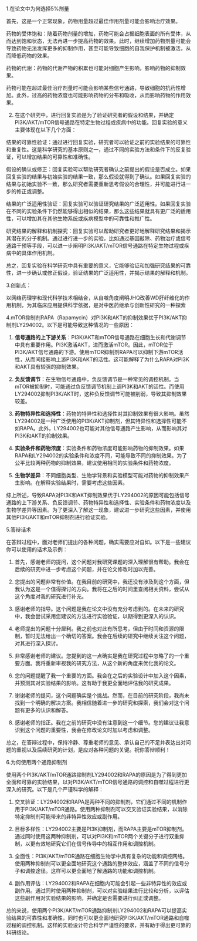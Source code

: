 1.在论文中为何选择5%剂量

首先，这是一个正常现象，药物用量超过最佳作用剂量可能会影响治疗效果。

药物的受体饱和：随着药物剂量的增加，药物可能会占据细胞表面的所有受体，从而达到饱和状态，无法再进一步提高药物的效果。此时，继续增加药物剂量可能会导致药物无法发挥更多的抑制作用，甚至可能导致细胞的自我保护机制被激活，从而降低药物的效果。

药物的代谢：药物的代谢产物的积累也可能对细胞产生影响，影响药物的抑制效果。

药物可能在超过最佳治疗剂量时可能会影响某些信号通路，导致细胞的抗药性增加。此外，过高的药物浓度也可能影响药物的分布和吸收，从而影响药物的作用效果。

2. 在这个研究中，进行回复实验是为了验证研究者的假设和结果，并确定PI3K/AKT/mTOR信号通路在特定生物过程或疾病中的功能。回复实验的意义主要体现在以下几个方面：

结果的可靠性验证：通过进行回复实验，研究者可以验证之前的实验结果的可靠性和重复性。这是科学研究的基本原则之一，通过不同的实验方法和条件下的反复验证，可以增加结果的可靠性和准确性。

假设的确认或修正：回复实验可以帮助研究者确认之前提出的假设是否成立。如果回复实验的结果与初始实验的结果一致，那么假设就得到了确认。如果回复实验的结果与初始实验不一致，那么研究者需要重新思考假设的合理性，并可能进行进一步的修正或调整。

结果的广泛适用性验证：回复实验可以验证研究结果的广泛适用性。如果回复实验在不同的实验条件下仍然能够得出相似的结果，那么这些结果就具有更广泛的适用性，可以增加其在其他生物系统或疾病模型中的可靠性和推广性。

研究结果的解释和机制探究：回复实验可以帮助研究者更好地解释研究结果和揭示其潜在的分子机制。通过进行进一步的实验，比如通过基因敲除、药物治疗或信号通路干预等手段，可以进一步阐明PI3K/AKT/mTOR信号通路在特定生物过程或疾病中的具体作用机制。

总之，回复实验在科学研究中具有重要的意义，它能够验证和加强研究结果的可靠性，进一步确认或修正假设，验证结果的广泛适用性，并揭示结果的解释和机制。

3.创新点：

以网络药理学和现代科学技术相结合，从自噬角度阐明JHQ改善WD肝纤维化的作用机制，为其临床应用提供科学依据，是对中医药继承与创新性研究的一种探索

4.mTOR抑制剂RAPA（Rapamycin）对PI3K和AKT的抑制效果优于PI3K/AKT抑制剂LY294002。以下是可能导致这种情况的一些原因：

1. **信号通路的上下游关系**：PI3K/AKT和mTOR信号通路在细胞生长和代谢调节中具有重要作用。PI3K激活AKT，进而激活mTOR。因此，mTOR位于PI3K/AKT信号通路的下游。使用mTOR抑制剂RAPA可以抑制下游mTOR活性，从而间接影响上游PI3K和AKT的活性。这可能解释了为什么RAPA对PI3K和AKT具有较强的抑制效果。

2. **负反馈调节**：在生物信号通路中，负反馈调节是一种常见的调控机制。当mTOR被抑制时，可能通过负反馈调节机制上调PI3K和AKT的活性。而使用LY294002抑制PI3K/AKT时，这种负反馈调节可能被削弱，导致其抑制效果较差。

3. **药物特异性和选择性**：药物的特异性和选择性对其抑制效果有很大影响。虽然LY294002是一种广泛使用的PI3K/AKT抑制剂，但其特异性和选择性可能不如RAPA。此外，LY294002也可能对其他信号通路产生影响，从而影响其对PI3K和AKT的抑制效果。

4. **实验条件和药物浓度**：实验条件和药物浓度可能影响药物的抑制效果。如果RAPA和LY294002的实验条件和浓度不同，可能导致不同的抑制效果。为了公平比较两种药物的抑制效果，建议使用相同的实验条件和药物浓度。

5. **生物学差异**：不同细胞类型、生物学背景和实验模型可能对药物的抑制效果产生影响。在解释实验结果时，需要考虑这些因素。

综上所述，导致RAPA对PI3K和AKT抑制效果优于LY294002的原因可能包括信号通路的上下游关系、负反馈调节、药物特异性和选择性、实验条件和药物浓度以及生物学差异等因素。为了更深入了解这一现象，建议进一步研究这些因素，并使用其他PI3K/AKT和mTOR抑制剂进行验证实验。

5.答辩话术

在答辩过程中，面对老师们提出的各种问题，确实需要应对自如。以下是一些建议你可以使用的话术及示例：

1. 首先，感谢老师的提问，这个问题对我研究课题的深入理解很有帮助。我会在后续的研究中进一步考虑这个问题，并在论文修改时加以完善。

2. 您提出的问题非常有价值。在我目前的研究中，我还没有涉及到这个方面，但我认为这是一个值得探讨的方向。我将在之后的时间里查阅相关资料，尝试从这个角度对我的研究进行补充。

3. 感谢老师的指导。这个问题是我在论文中没有充分考虑到的。在未来的研究中，我会尝试采用您建议的方法进行实验验证，以期得到更深入的认识。

4. 老师提出的问题十分犀利。我之前也对此有所思考，但由于时间和资源的限制，暂时无法给出一个确切的答案。我会在后续的研究中继续关注这个问题，对其进行深入探讨。

5. 非常感谢老师的建议。您提到的这一点确实是我在研究过程中忽略了的一个重要方面。我将重新审视我的研究方法，从这个新的角度来优化我的论文。

6. 您的问题提醒了我一个重要的方面。我会在之后的实验设计中加入这个因素，并预测其对实验结果的影响。这有助于我更全面地评估我的研究成果。

7. 谢谢老师的提问，这个问题确实是个挑战。然而，在目前的研究阶段，我尚未找到一个明确的解决方案。我相信随着进一步的研究和探索，我们会对这个问题有更多的认识和解答。

8. 感谢老师的指正。我在之前的研究中没有注意到这一个细节。您的建议让我意识到这个问题的重要性，我会在修改论文时加以考虑和调整。

总之，在答辩过程中，保持冷静、尊重老师的意见、承认自己的不足并表达出对问题的重视以及后续研究的计划，是应对各种问题的关键。祝你答辩顺利！

6.为何使用两个通路抑制剂

使用两个PI3K/AKT/mTOR通路抑制剂LY294002和RAPA的原因是为了得到更加全面和可靠的实验结果，以对PI3K/AKT/mTOR信号通路的调控和自噬过程进行更深入的研究。以下是几个严谨科学的解释：

1. 交叉验证：LY294002和RAPA是两种不同的抑制剂，它们通过不同的机制作用于PI3K/AKT/mTOR通路。使用两种抑制剂可以交叉验证实验结果，以消除特定抑制剂可能带来的非特异性效应或副作用。

2. 目标多样性：LY294002主要是PI3K抑制剂，而RAPA主要是mTOR抑制剂。通过同时使用这两种抑制剂，可以对PI3K和mTOR两个关键分子进行双重抑制，以更有效地研究它们在信号传导中的相互作用和调控机制。

3. 全面性：PI3K/AKT/mTOR通路在细胞生物学中具有复杂的功能和调控网络。使用两种抑制剂可以更全面地研究这个通路的整体效应，涵盖了不同的信号分子和调控途径。这样可以更全面地了解通路的功能和调控机制。

4. 副作用评估：LY294002和RAPA在细胞内可能会引起一些非特异性的效应或副作用。通过同时使用两种抑制剂，可以对实验结果进行比较和分析，以评估这些副作用对实验结果的影响，并确定是否需要进行纠正或调整。

总的来说，使用两个PI3K/AKT/mTOR通路抑制剂LY294002和RAPA可以提高实验结果的可靠性和准确性，同时也可以更全面地研究PI3K/AKT/mTOR通路和自噬过程的调控机制。这样的实验设计符合科学严谨性的要求，并有助于得出更可靠的科研结论。
